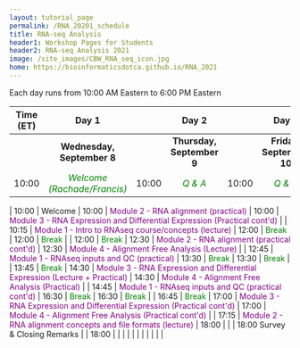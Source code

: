 ```yaml
---
layout: tutorial_page
permalink: /RNA_20201_schedule
title: RNA-seq Analysis
header1: Workshop Pages for Students
header2: RNA-seq Analysis 2021
image: /site_images/CBW_RNA_seq_icon.jpg
home: https://bioinformaticsdotca.github.io/RNA_2021
---
```


Each day runs from 10:00 AM Eastern to 6:00 PM Eastern

| **Time (ET)** | **Day 1** | | **Day 2** | | **Day 3** |  
| :---: | :---: | :---: | :---: |:---: | :---: |  
| | **Wednesday, September 8** | | **Thursday, September 9** | | **Friday, September 10** |  
| 10:00 | <font color="green">*Welcome (Rachade/Francis)*</font> | 10:00 | <font color="green">*Q & A*</font> | 10:00 | <font color="green">*Q & A*</font> |  

|	10:00	|	Welcome	|	10:00	|	<font color="purple">Module 2 - RNA alignment (practical)</font>	|	10:00	|	<font color="purple">Module 3 - RNA Expression and Differential Expression (Practical cont'd)</font>	|
|	10:15	|	<font color="purple">Module 1 - Intro to RNAseq course/concepts (lecture)</font>	|	12:00	|	<font color="green">Break</font>	|	12:00	|	<font color="green">Break</font>	|
|	12:00	|	<font color="green">Break</font>	|	12:30	|	<font color="purple">Module 2 - RNA alignment (practical cont'd)</font>	|	12:30	|	<font color="purple">Module 4 - Alignment Free Analysis (Lecture)</font>	|
|	12:45	|	<font color="purple">Module 1 - RNAseq inputs and QC (practical)</font>	|	13:30	|	<font color="green">Break</font>	|	13:30	|	<font color="green">Break</font>	|
|	13:45	|	<font color="green">Break</font>	|	14:30	|	<font color="purple">Module 3 - RNA Expression and Differential Expression (Lecture + Practical)</font>	|	14:30	|	<font color="purple">Module 4 - Alignment Free Analysis (Practical)</font>	|
|	14:45	|	<font color="purple">Module 1 - RNAseq inputs and QC (practical cont'd)</font>	|	16:30	|	<font color="green">Break</font>	|	16:30	|	<font color="green">Break</font>	|
|	16:45	|	<font color="green">Break</font>	|	17:00	|	<font color="purple">Module 3 - RNA Expression and Differential Expression (Practical cont'd)</font>	|	17:00	|	<font color="purple">Module 4 - Alignment Free Analysis (Practical cont'd)</font>	|
|	17:15	|	<font color="purple">Module 2 - RNA alignment concepts and file formats (lecture)</font>	|	18:00	|	|	|	18:00		Survey & Closing Remarks	|
|	18:00	|	|	|	|	|	|	|	|	|	|	|
